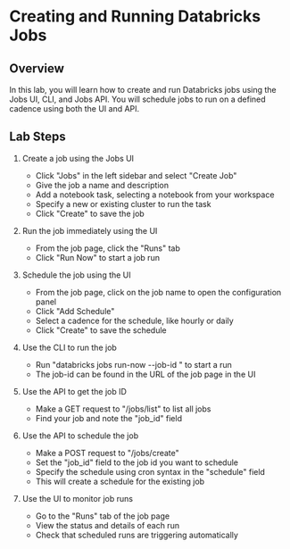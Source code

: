 # Creating and Running Databricks Jobs

## Overview

In this lab, you will learn how to create and run Databricks jobs using the Jobs UI, CLI, and Jobs API. You will schedule jobs to run on a defined cadence using both the UI and API.

## Lab Steps

1. Create a job using the Jobs UI
   - Click "Jobs" in the left sidebar and select "Create Job"
   - Give the job a name and description
   - Add a notebook task, selecting a notebook from your workspace
   - Specify a new or existing cluster to run the task
   - Click "Create" to save the job
   
2. Run the job immediately using the UI
   - From the job page, click the "Runs" tab
   - Click "Run Now" to start a job run
   
3. Schedule the job using the UI
   - From the job page, click on the job name to open the configuration panel
   - Click "Add Schedule"
   - Select a cadence for the schedule, like hourly or daily
   - Click "Create" to save the schedule
   
4. Use the CLI to run the job
   - Run "databricks jobs run-now --job-id <job-id>" to start a run
   - The job-id can be found in the URL of the job page in the UI
   
5. Use the API to get the job ID
   - Make a GET request to "/jobs/list" to list all jobs
   - Find your job and note the "job_id" field
   
6. Use the API to schedule the job
   - Make a POST request to "/jobs/create" 
   - Set the "job_id" field to the job id you want to schedule
   - Specify the schedule using cron syntax in the "schedule" field
   - This will create a schedule for the existing job

7. Use the UI to monitor job runs
   - Go to the "Runs" tab of the job page
   - View the status and details of each run
   - Check that scheduled runs are triggering automatically
